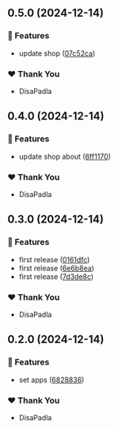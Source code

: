 ## 0.5.0 (2024-12-14)

### 🚀 Features

- update shop ([07c52ca](https://github.com/DisaPadla/nx-release-test/commit/07c52ca))

### ❤️ Thank You

- DisaPadla

## 0.4.0 (2024-12-14)

### 🚀 Features

- update shop about ([6ff1170](https://github.com/DisaPadla/nx-release-test/commit/6ff1170))

### ❤️ Thank You

- DisaPadla

## 0.3.0 (2024-12-14)

### 🚀 Features

- first release ([0161dfc](https://github.com/DisaPadla/nx-release-test/commit/0161dfc))
- first release ([6e6b8ea](https://github.com/DisaPadla/nx-release-test/commit/6e6b8ea))
- first release ([7d3de8c](https://github.com/DisaPadla/nx-release-test/commit/7d3de8c))

### ❤️ Thank You

- DisaPadla

## 0.2.0 (2024-12-14)

### 🚀 Features

- set apps ([6828836](https://github.com/DisaPadla/nx-release-test/commit/6828836))

### ❤️ Thank You

- DisaPadla